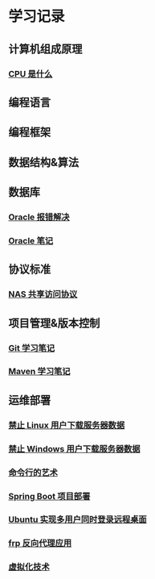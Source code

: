 # 学习记录
## 计算机组成原理
### [CPU 是什么](计算机组成原理/CPU是什么.md)
## 编程语言
## 编程框架
## 数据结构&算法
## 数据库
### [Oracle 报错解决](数据库/Oracle报错解决.md)
### [Oracle 笔记](数据库/Oracle笔记.md)
## 协议标准
### [NAS 共享访问协议](协议标准/NAS共享访问协议.md)
## 项目管理&版本控制
### [Git 学习笔记](项目管理/Git学习笔记.md)
### [Maven 学习笔记](项目管理/Maven学习笔记.md)
## 运维部署
### [禁止 Linux 用户下载服务器数据](运维部署/禁止Linux用户下载服务器数据.md)
### [禁止 Windows 用户下载服务器数据](运维部署/禁止Windows用户下载服务器数据.md)
### [命令行的艺术](运维部署/命令行的艺术.md)
### [Spring Boot 项目部署](运维部署/SpringBoot项目部署.md)
### [Ubuntu 实现多用户同时登录远程桌面](运维部署/Ubuntu实现多用户同时登录远程桌面.md)
### [frp 反向代理应用](运维部署/frp反向代理应用.md)
### [虚拟化技术](运维部署/云服务和虚拟化技术.md)